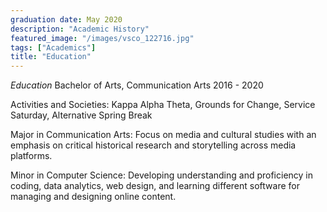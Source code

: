 ```yaml
---
graduation date: May 2020
description: "Academic History"
featured_image: "/images/vsco_122716.jpg"
tags: ["Academics"]
title: "Education"
---
```

_Education_
Bachelor of Arts, Communication Arts
2016 - 2020

Activities and Societies: Kappa Alpha Theta, Grounds for Change, Service Saturday, Alternative Spring Break

Major in Communication Arts: Focus on media and cultural studies with an emphasis on critical historical research and storytelling across media platforms.

Minor in Computer Science: Developing understanding and proficiency in coding, data analytics, web design, and learning different software for managing and designing online content.
